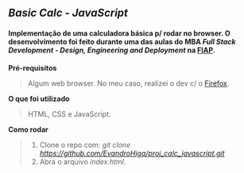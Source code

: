 ## _Basic Calc - JavaScript_
#### Implementação de uma calculadora básica p/ rodar no browser. O desenvolvimento foi feito durante uma das aulas do MBA _Full Stack Development - Design, Engineering and Deployment_ na [FIAP](https://www.fiap.com.br/).

**Pré-requisitos**
> Algum web browser. No meu caso, realizei o dev c/ o [Firefox](https://www.mozilla.org/en-US/firefox/new/).

**O que foi utilizado**
> HTML, CSS e JavaScript.

**Como rodar**
> 1. Clone o repo com: _git clone https://github.com/EvandroHiga/proj_calc_javascript.git_
> 2. Abra o arquivo _index.html_.